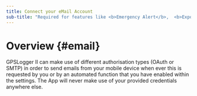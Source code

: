 ```yaml
---
title: Connect your eMail Account
sub-title: "Required for features like <b>Emergency Alert</b>,  <b>Export via eMail</b> or <b>HappyPartner</b>"
---
```


# Overview {#email}

GPSLogger II can make use of different authorisation types (OAuth or SMTP) in order to send emails from your mobile
device when ever this is requested by you or by an automated function that you have enabled within the settings. The App
will never make use of your provided credentials anywhere else.